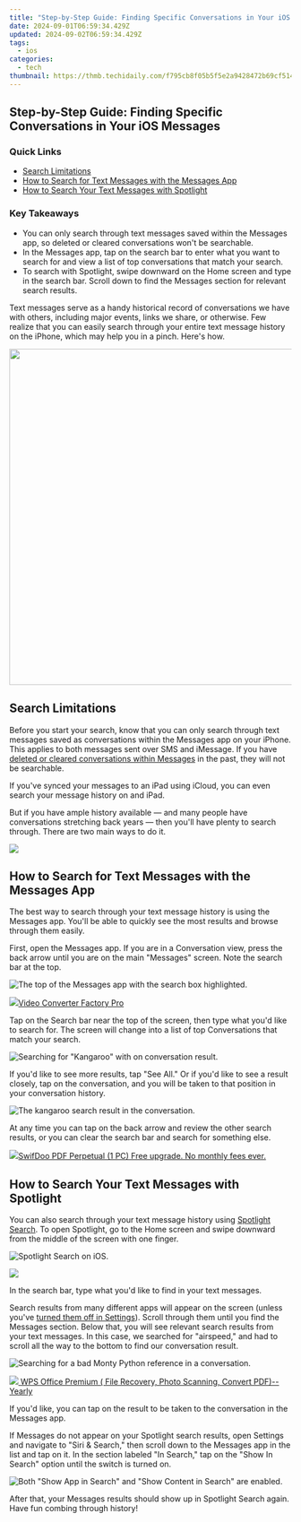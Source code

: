 ```yaml
---
title: "Step-by-Step Guide: Finding Specific Conversations in Your iOS Messages"
date: 2024-09-01T06:59:34.429Z
updated: 2024-09-02T06:59:34.429Z
tags:
  - ios
categories:
  - tech
thumbnail: https://thmb.techidaily.com/f795cb8f05b5f5e2a9428472b69cf514c64baf04e642ab24591a56b8d090783a.jpg
---
```


## Step-by-Step Guide: Finding Specific Conversations in Your iOS Messages

### Quick Links

* [Search Limitations](https://android-transfer.techidaily.com/in-2024-how-to-transfer-contacts-from-tecno-spark-go-2023-to-other-android-devices-using-bluetooth-drfone-by-drfone-transfer-from-android-transfer-from-android/)
* [How to Search for Text Messages with the Messages App](https://some-guidance.techidaily.com/updated-ultimate-free-top-ranked-image-overlays-for-androidandios/)
* [How to Search Your Text Messages with Spotlight](https://techidaily.com/three-methods-to-recover-lost-data-on-samsung-galaxy-a15-4g-by-fonelab-android-recover-data/)

### Key Takeaways

* You can only search through text messages saved within the Messages app, so deleted or cleared conversations won't be searchable.
* In the Messages app, tap on the search bar to enter what you want to search for and view a list of top conversations that match your search.
* To search with Spotlight, swipe downward on the Home screen and type in the search bar. Scroll down to find the Messages section for relevant search results.

 Text messages serve as a handy historical record of conversations we have with others, including major events, links we share, or otherwise. Few realize that you can easily search through your entire text message history on the iPhone, which may help you in a pinch. Here's how.

<!-- affiliate ads begin -->
<a href="https://appsumo.8odi.net/c/5597632/2082532/7443" target="_top" id="2082532"><img src="//a.impactradius-go.com/display-ad/7443-2082532" border="0" alt="" width="1200" height="600"/></a><img height="0" width="0" src="https://appsumo.8odi.net/i/5597632/2082532/7443" style="position:absolute;visibility:hidden;" border="0" />
<!-- affiliate ads end -->
##  Search Limitations

 Before you start your search, know that you can only search through text messages saved as conversations within the Messages app on your iPhone. This applies to both messages sent over SMS and iMessage. If you have [deleted or cleared conversations within Messages](https://twitter-videos.techidaily.com/new-whats-captivating-twitter-users-the-most/) in the past, they will not be searchable.

 If you've synced your messages to an iPad using iCloud, you can even search your message history on and iPad.

 But if you have ample history available — and many people have conversations stretching back years — then you'll have plenty to search through. There are two main ways to do it.

<!-- affiliate ads begin -->
<a href="https://secure.2checkout.com/order/checkout.php?PRODS=4620780&QTY=1&AFFILIATE=108875&CART=1"><img src="https://secure.avangate.com/images/merchant/07dd4d5a72f5740ef0f035f201951476/728__90banner.jpg" border="0"></a>
<!-- affiliate ads end -->
##  How to Search for Text Messages with the Messages App

 The best way to search through your text message history is using the Messages app. You'll be able to quickly see the most results and browse through them easily.

 First, open the Messages app. If you are in a Conversation view, press the back arrow until you are on the main "Messages" screen. Note the search bar at the top. 

![The top of the Messages app with the search box highlighted.](https://static1.howtogeekimages.com/wordpress/wp-content/uploads/2023/09/messages-app.png) 

<!-- affiliate ads begin -->
<a href="https://secure.2checkout.com/order/checkout.php?PRODS=4537547&QTY=1&AFFILIATE=108875&CART=1"><img src="https://secure.avangate.com/images/merchant/4b0a0290ad7df100b77e86839989a75e/products/vcfpro.png" border="0">Video Converter Factory Pro</a>
<!-- affiliate ads end -->
 Tap on the Search bar near the top of the screen, then type what you'd like to search for. The screen will change into a list of top Conversations that match your search.

![Searching for "Kangaroo" with on conversation result.](https://static1.howtogeekimages.com/wordpress/wp-content/uploads/2023/09/kangaroo-search.png) 

 If you'd like to see more results, tap "See All." Or if you'd like to see a result closely, tap on the conversation, and you will be taken to that position in your conversation history.

![The kangaroo search result in the conversation.](https://static1.howtogeekimages.com/wordpress/wp-content/uploads/2023/09/left-handed-kangaroos.png) 

 At any time you can tap on the back arrow and review the other search results, or you can clear the search bar and search for something else.

<!-- affiliate ads begin -->
<a href="https://purchase.swifdoo.com/order/checkout.php?PRODS=40002162&QTY=1&AFFILIATE=108875&CART=1"><img src="https://secure.avangate.com/images/merchant/8b932759a5a04ddb34bf79e3f9072e4b/products/1_Product%20box%20white-1024x1024.png" border="0">SwifDoo PDF Perpetual (1 PC) Free upgrade. No monthly fees ever. 
</a>
<!-- affiliate ads end -->
##  How to Search Your Text Messages with Spotlight

 You can also search through your text message history using [Spotlight Search](https://on-screen-recording.techidaily.com/updated-in-2024-advanced-techniques-for-quieter-video-calls-on-skype/). To open Spotlight, go to the Home screen and swipe downward from the middle of the screen with one finger.

![Spotlight Search on iOS.](https://static1.howtogeekimages.com/wordpress/wp-content/uploads/2023/09/siri-search.png) 

<!-- affiliate ads begin -->
<a href="https://estore.winxdvd.com/order/checkout.php?PRODS=12653853&QTY=1&AFFILIATE=108875&CART=1"><img src="https://secure.avangate.com/images/merchant/bcb41ccdc4363c6848a1d760f26c28a0/products/14_videoproc-converter-ai-box.png" border="0"></a>
<!-- affiliate ads end -->
 In the search bar, type what you'd like to find in your text messages.

 Search results from many different apps will appear on the screen (unless you've [turned them off in Settings](https://facebook-videos.techidaily.com/new-elevate-visual-appeal-incorporating-black-bar-and-box-in-social-feeds-for-2024/)). Scroll through them until you find the Messages section. Below that, you will see relevant search results from your text messages. In this case, we searched for "airspeed," and had to scroll all the way to the bottom to find our conversation result. 

![Searching for a bad Monty Python reference in a conversation.](https://static1.howtogeekimages.com/wordpress/wp-content/uploads/2023/09/unladen-swallow.png) 

<!-- affiliate ads begin -->
<a href="https://secure.2checkout.com/order/checkout.php?PRODS=38729081&QTY=1&AFFILIATE=108875&CART=1"><img src="https://website-prod.cache.wpscdn.com/img/wps-spreadsheet-free-excel-editor-online-offline-1x.93e269d.png" border="0">
WPS Office Premium ( File Recovery, Photo Scanning, Convert PDF)--Yearly</a>
<!-- affiliate ads end -->
 If you'd like, you can tap on the result to be taken to the conversation in the Messages app.

 If Messages do not appear on your Spotlight search results, open Settings and navigate to "Siri & Search," then scroll down to the Messages app in the list and tap on it. In the section labeled "In Search," tap on the "Show In Search" option until the switch is turned on.

![Both "Show App in Search" and "Show Content in Search" are enabled.](https://static1.howtogeekimages.com/wordpress/wp-content/uploads/2023/09/while-searching-show-content-and-app-in-search.png) 

 After that, your Messages results should show up in Spotlight Search again. Have fun combing through history!

<ins class="adsbygoogle"
     style="display:block"
     data-ad-format="autorelaxed"
     data-ad-client="ca-pub-7571918770474297"
     data-ad-slot="1223367746"></ins>



<ins class="adsbygoogle"
     style="display:block"
     data-ad-client="ca-pub-7571918770474297"
     data-ad-slot="8358498916"
     data-ad-format="auto"
     data-full-width-responsive="true"></ins>



